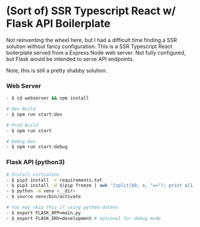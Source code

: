 # (Sort of) SSR Typescript React w/ Flask API Boilerplate

Not reinventing the wheel here, but I had a difficult time finding a SSR solution without fancy configuration. 
This is a SSR Typescript React boilerplate served from a Express Node web server.  Not fully configured, but Flask would be intended to serve API endpoints. 

Note, this is still a pretty shabby solution. 

### Web Server 
```bash
- $ cd webserver && npm install 

# Dev Build 
- $ npm run start:dev 

# Prod Build
- $ npm run start

# Debug Dev
- $ npm run start:debug
```

### Flask API (python3) 
```bash
# Install virtualenv 
- $ pip3 install -r requirements.txt 
- $ pip3 install -U $(pip freeze | awk '{split($0, a, "=="); print a[1]}')
- $ python -m venv <__dir>
- $ source venv/bin/activate 

# You may skip this if using python-dotenv
- $ export FLASK_APP=main.py
- $ export FLASK_ENV=development # optional for debug mode
```
